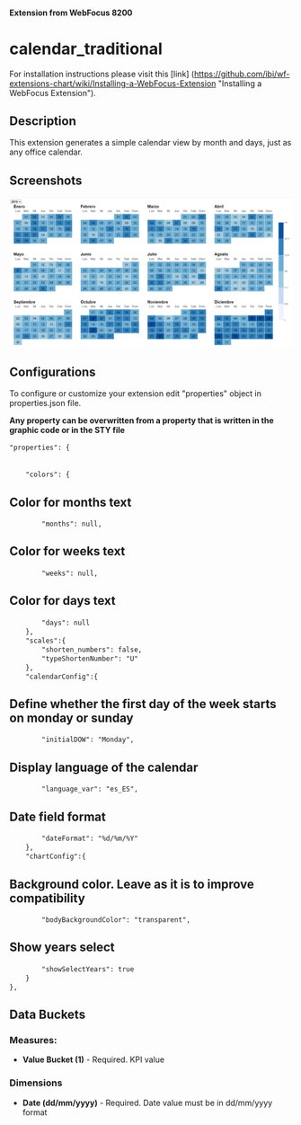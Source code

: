 
#### Extension from WebFocus 8200

# calendar_traditional

For installation instructions please visit this [link] (https://github.com/ibi/wf-extensions-chart/wiki/Installing-a-WebFocus-Extension "Installing a WebFocus Extension").

## Description

This extension generates a simple calendar view by month and days, just as any office calendar.

## Screenshots

![screenshot_1](https://github.com/ibi/wf-extensions-chart/blob/master/com.ibi.calendar_traditional/screenshots/1.png)

## Configurations

To configure or customize your extension edit "properties" object in properties.json file.

**Any property can be overwritten from a property that is written in the graphic code or in the STY file**
	
	"properties": {


		"colors": {
## Color for months text
			"months": null,
## Color for weeks text
			"weeks": null,
## Color for days text
			"days": null
		},
		"scales":{
			"shorten_numbers": false,
			"typeShortenNumber": "U"
		},		
		"calendarConfig":{
## Define whether the first day of the week starts on monday or sunday
			"initialDOW": "Monday",
## Display language of the calendar		
			"language_var": "es_ES",
## Date field format
			"dateFormat": "%d/%m/%Y"
		},	
		"chartConfig":{
## Background color. Leave as it is to improve compatibility	
			"bodyBackgroundColor": "transparent",
## Show years select
			"showSelectYears": true
		}
	},


## Data Buckets

### Measures:
* **Value Bucket (1)** - Required. KPI value

### Dimensions
* **Date (dd/mm/yyyy)** - Required. Date value must be in dd/mm/yyyy format
